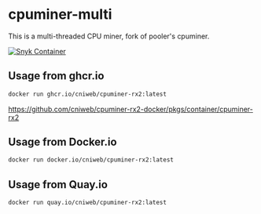 # cpuminer-multi

This is a multi-threaded CPU miner, fork of pooler's cpuminer.

[![Snyk Container](https://github.com/cniweb/cpuminer-rx2-docker/actions/workflows/snyk-container-analysis.yml/badge.svg)](https://github.com/cniweb/cpuminer-rx2-docker/actions/workflows/snyk-container-analysis.yml)

## Usage from ghcr.io

```bash
docker run ghcr.io/cniweb/cpuminer-rx2:latest
```

<https://github.com/cniweb/cpuminer-rx2-docker/pkgs/container/cpuminer-rx2>

## Usage from Docker.io

```bash
docker run docker.io/cniweb/cpuminer-rx2:latest
```

## Usage from Quay.io

```bash
docker run quay.io/cniweb/cpuminer-rx2:latest
```
